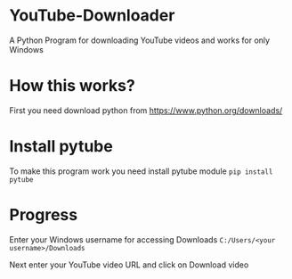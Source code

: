 # YouTube-Downloader
A Python Program for downloading YouTube videos and works for only Windows

# How this works?
First you need download python from https://www.python.org/downloads/

# Install pytube
To make this program work you need install pytube module
``` pip install pytube ```

# Progress
Enter your Windows username for accessing Downloads
``` C:/Users/<your username>/Downloads ```

Next enter your YouTube video URL and click on Download video
